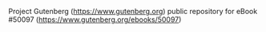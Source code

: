 Project Gutenberg (https://www.gutenberg.org) public repository for eBook #50097 (https://www.gutenberg.org/ebooks/50097)
